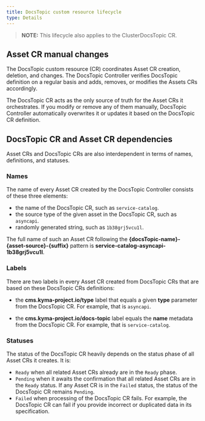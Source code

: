 ```yaml
---
title: DocsTopic custom resource lifecycle
type: Details
---
```


>**NOTE:** This lifecycle also applies to the ClusterDocsTopic CR.

## Asset CR manual changes

The DocsTopic custom resource (CR) coordinates Asset CR creation, deletion, and changes. The DocsTopic Controller verifies DocsTopic definition on a regular basis and adds, removes, or modifies the Assets CRs accordingly.

The DocsTopic CR acts as the only source of truth for the Asset CRs it orchestrates. If you modify or remove any of them manually, DocsTopic Controller automatically overwrites it or updates it based on the DocsTopic CR definition.

##  DocsTopic CR and Asset CR dependencies

Asset CRs and DocsTopic CRs are also interdependent in terms of names, definitions, and statuses.

### Names

The name of every Asset CR created by the DocsTopic Controller consists of these three elements:

- the name of the DocsTopic CR, such as `service-catalog`.
- the source type of the given asset in the DocsTopic CR, such as `asyncapi`.
- randomly generated string, such as `1b38grj5vcu1l`.

The full name of such an Asset CR following the **{docsTopic-name}-{asset-source}-{suffix}** pattern is **service-catalog-asyncapi-1b38grj5vcu1l**.

### Labels

There are two labels in every Asset CR created from DocsTopic CRs that are based on these DocsTopic CRs definitions:

- the **cms.kyma-project.io/type** label that equals a given **type** parameter from the DocsTopic CR. For example, that is `asyncapi`.

- the **cms.kyma-project.io/docs-topic** label equals the **name** metadata from the DocsTopic CR. For example, that is `service-catalog`.

### Statuses

The status of the DocsTopic CR heavily depends on the status phase of all Asset CRs it creates. It is:

- `Ready` when all related Asset CRs already are in the `Ready` phase.
- `Pending` when it awaits the confirmation that all related Asset CRs are in the `Ready` status. If any Asset CR is in the `Failed` status, the status of the DocsTopic CR remains `Pending`.
- `Failed` when processing of the DocsTopic CR fails. For example, the DocsTopic CR can fail if you provide incorrect or duplicated data in its specification.
